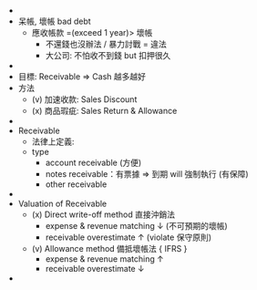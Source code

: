 -
- 呆帳, 壞帳 bad debt
	- 應收帳款 =(exceed 1 year)> 壞帳
		- 不還錢也沒辦法 / 暴力討戰 = 違法
		- 大公司: 
		  不怕收不到錢 but 扣押很久
-
- 目標: Receivable => Cash 越多越好
- 方法
	- (v) 加速收款: Sales Discount
	- (x) 商品瑕疵: Sales Return & Allowance
-
- Receivable
	- 法律上定義:
	- type
		- account receivable (方便)
		- notes receivable：有票據 => 到期 will 強制執行 (有保障)
		- other receivable
-
- Valuation of Receivable
	- (x) Direct write-off method 直接沖銷法
		- expense & revenue matching ↓ (不可預期的壞帳)
		- receivable overestimate ↑ (violate 保守原則)
	- (v) Allowance method 備抵壞帳法 { IFRS }
		- expense & revenue matching ↑
		- receivable overestimate ↓
-